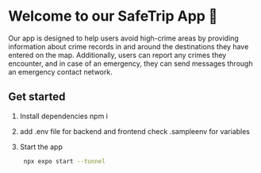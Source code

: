 # Welcome to our SafeTrip App 👋

Our app is designed to help users avoid high-crime areas by providing information about crime records in and around the destinations they have entered on the map.
Additionally, users can report any crimes they encounter, and in case of an emergency, they can send messages through an emergency contact network.

## Get started

1. Install dependencies
   npm i

2. add .env file for backend and frontend
   check .sampleenv for variables

3. Start the app

   ```bash
    npx expo start --tunnel
   ```
